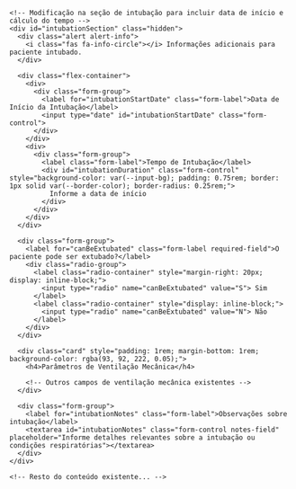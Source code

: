 <!DOCTYPE html>
<html lang="pt-BR">
<head>
  <meta charset="UTF-8">
  <meta name="viewport" content="width=device-width, initial-scale=1.0">
  <title>Sistema de Acompanhamento de Pacientes</title>
  <link href="https://cdn.jsdelivr.net/npm/tailwindcss@2.2.19/dist/tailwind.min.css" rel="stylesheet">
  <link rel="stylesheet" href="https://cdnjs.cloudflare.com/ajax/libs/font-awesome/6.4.0/css/all.min.css">
  <script src="https://cdn.jsdelivr.net/npm/chart.js"></script>
  <style>
    /* Seu CSS existente */
  </style>
</head>
<body>
  <div class="container">
    <!-- Conteúdo existente... -->
    
    <!-- Modificação na seção de intubação para incluir data de início e cálculo do tempo -->
    <div id="intubationSection" class="hidden">
      <div class="alert alert-info">
        <i class="fas fa-info-circle"></i> Informações adicionais para paciente intubado.
      </div>
      
      <div class="flex-container">
        <div>
          <div class="form-group">
            <label for="intubationStartDate" class="form-label">Data de Início da Intubação</label>
            <input type="date" id="intubationStartDate" class="form-control">
          </div>
        </div>
        <div>
          <div class="form-group">
            <label class="form-label">Tempo de Intubação</label>
            <div id="intubationDuration" class="form-control" style="background-color: var(--input-bg); padding: 0.75rem; border: 1px solid var(--border-color); border-radius: 0.25rem;">
              Informe a data de início
            </div>
          </div>
        </div>
      </div>
      
      <div class="form-group">
        <label for="canBeExtubated" class="form-label required-field">O paciente pode ser extubado?</label>
        <div class="radio-group">
          <label class="radio-container" style="margin-right: 20px; display: inline-block;">
            <input type="radio" name="canBeExtubated" value="S"> Sim
          </label>
          <label class="radio-container" style="display: inline-block;">
            <input type="radio" name="canBeExtubated" value="N"> Não
          </label>
        </div>
      </div>
      
      <div class="card" style="padding: 1rem; margin-bottom: 1rem; background-color: rgba(93, 92, 222, 0.05);">
        <h4>Parâmetros de Ventilação Mecânica</h4>
        
        <!-- Outros campos de ventilação mecânica existentes -->
      </div>
      
      <div class="form-group">
        <label for="intubationNotes" class="form-label">Observações sobre intubação</label>
        <textarea id="intubationNotes" class="form-control notes-field" placeholder="Informe detalhes relevantes sobre a intubação ou condições respiratórias"></textarea>
      </div>
    </div>
    
    <!-- Resto do conteúdo existente... -->
  </div>

  <script>
    // JavaScript existente...
    
    // Adicionar eventos para o cálculo do tempo de intubação
    function setupEventListeners() {
      // Eventos existentes...
      
      // Evento de checkbox de intubação
      document.getElementById('isIntubated').addEventListener('change', function() {
        const intubationSection = document.getElementById('intubationSection');
        intubationSection.classList.toggle('hidden', !this.checked);
        
        // Se o checkbox for marcado, atualizar o cálculo de tempo de intubação
        if (this.checked) {
          updateIntubationDuration();
        }
      });
      
      // Atualizar a duração da intubação quando a data de início mudar
      document.getElementById('intubationStartDate').addEventListener('change', function() {
        updateIntubationDuration();
      });
      
      // Outros eventos existentes...
    }
    
    // Função para calcular e atualizar o tempo de intubação
    function updateIntubationDuration() {
      const startDateInput = document.getElementById('intubationStartDate');
      const durationElement = document.getElementById('intubationDuration');
      
      if (startDateInput.value) {
        const startDate = new Date(startDateInput.value);
        const today = new Date();
        
        // Calcular a diferença em dias
        const differenceInTime = today.getTime() - startDate.getTime();
        const differenceInDays = Math.floor(differenceInTime / (1000 * 3600 * 24));
        
        durationElement.textContent = `${differenceInDays} dias`;
        
        // Adicionar alerta visual baseado no tempo de intubação
        durationElement.classList.remove('text-success', 'text-warning', 'text-danger');
        
        if (differenceInDays < 7) {
          durationElement.classList.add('text-success');
        } else if (differenceInDays < 14) {
          durationElement.classList.add('text-warning');
        } else {
          durationElement.classList.add('text-danger');
        }
      } else {
        durationElement.textContent = 'Informe a data de início';
        durationElement.classList.remove('text-success', 'text-warning', 'text-danger');
      }
    }
    
    // Modificar a função saveRecord para incluir a data de início e o tempo de intubação
    function saveRecord(event) {
      // Código existente...
      
      // Atualizar a estrutura de dados da intubação
      const record = {
        // Outras propriedades existentes...
        intubation: document.getElementById('isIntubated').checked ? {
          startDate: document.getElementById('intubationStartDate').value,
          canBeExtubated: document.querySelector('input[name="canBeExtubated"]:checked')?.value || null,
          notes: document.getElementById('intubationNotes').value || '',
          ventilationParams: {
            // Parâmetros de ventilação existentes...
          }
        } : null,
        // Outras propriedades...
      };
      
      // Resto da função saveRecord...
    }
    
    // Modificar a função viewRecord para exibir informações sobre o tempo de intubação
    function viewRecord(recordId) {
      // Código existente...
      
      // Verificar se há informações de intubação
      const hasIntubation = record.intubation !== null;
      
      // Atualizar o HTML para incluir informações sobre o tempo de intubação
      if (hasIntubation && record.intubation.startDate) {
        const startDate = formatDate(record.intubation.startDate);
        
        // Calcular o tempo de intubação até a data do registro
        const recordDate = new Date(record.date);
        const intubStartDate = new Date(record.intubation.startDate);
        const daysIntubated = Math.floor((recordDate - intubStartDate) / (1000 * 60 * 60 * 24));
        
        // Adicionar ao HTML da seção de intubação
        // Exemplo:
        /*
        let intubationHtml = `
          <div class="record-intubation">
            <h4>Informações de Intubação</h4>
            <p><strong>Data de Início:</strong> ${startDate}</p>
            <p><strong>Tempo de Intubação:</strong> ${daysIntubated} dias</p>
            <p><strong>Pode ser extubado?</strong> ${record.intubation.canBeExtubated === 'S' ? 'Sim' : record.intubation.canBeExtubated === 'N' ? 'Não' : 'Não informado'}</p>
            ${ventilationHtml}
            ${record.intubation.notes ? `<p><strong>Observações sobre intubação:</strong> ${record.intubation.notes}</p>` : ''}
          </div>
        `;
        */
      }
      
      // Resto da função viewRecord...
    }
    
    // Resto do JavaScript existente...
  </script>
</body>
</html>
